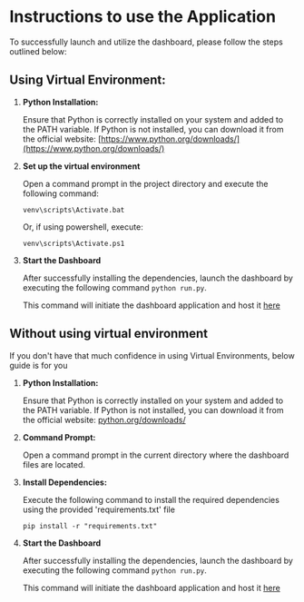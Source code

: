Instructions to use the Application
=

To successfully launch and utilize the dashboard, please follow the steps outlined below:

Using Virtual Environment:
-

1. **Python Installation:**

    Ensure that Python is correctly installed on your system and added to the PATH variable. 
    If Python is not installed, you can download it from the official website: 
    [https://www.python.org/downloads/](https://www.python.org/downloads/)

2. **Set up the virtual environment**
    
    Open a command prompt in the project directory and execute the following command:
    
    `venv\scripts\Activate.bat`
    
    Or, if using powershell, execute:

    `venv\scripts\Activate.ps1`

3. **Start the Dashboard**

    After successfully installing the dependencies, launch the dashboard by executing the following command 
    `python run.py`.

    This command will initiate the dashboard application and host it [here](https://127.0.0.1) 

Without using virtual environment 
-

If you don't have that much confidence in using Virtual Environments, below guide is for you
1. **Python Installation:**

    Ensure that Python is correctly installed on your system and added to the PATH variable. 
    If Python is not installed, you can download it from the official website: 
    [python.org/downloads/](https://www.python.org/downloads/)

2. **Command Prompt:**
    
    Open a command prompt in the current directory where the dashboard files are located.

3. **Install Dependencies:**
    
    Execute the following command to install the required dependencies using the provided 'requirements.txt' file 
    
    `pip install -r "requirements.txt"`

4. **Start the Dashboard** 

    After successfully installing the dependencies, launch the dashboard by executing the following command 
    `python run.py`.

    This command will initiate the dashboard application and host it [here](https://127.0.0.1) 

